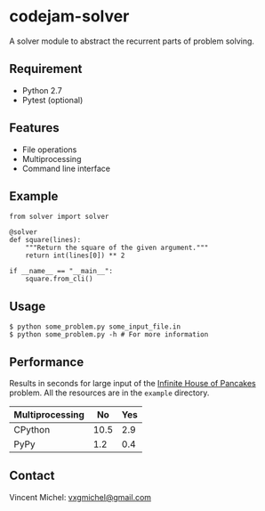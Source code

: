 codejam-solver
==============

A solver module to abstract the recurrent parts of problem solving.

Requirement
-----------

 - Python 2.7
 - Pytest (optional)

Features
--------

 - File operations
 - Multiprocessing
 - Command line interface

Example
-------
  
    from solver import solver

    @solver
    def square(lines):
        """Return the square of the given argument."""
        return int(lines[0]) ** 2

    if __name__ == "__main__":
        square.from_cli()

Usage
-----

    $ python some_problem.py some_input_file.in
    $ python some_problem.py -h # For more information

Performance
-----------

Results in seconds for large input of the [Infinite House of Pancakes][ihp] 
problem. All the resources are in the `example` directory. 

| Multiprocessing | No   | Yes |
|-----------------|------|-----|
| CPython         | 10.5 | 2.9 |
| PyPy            | 1.2  | 0.4 |

[ihp]: https://code.google.com/codejam/contest/6224486/dashboard#s=p1

Contact
-------

Vincent Michel: vxgmichel@gmail.com
